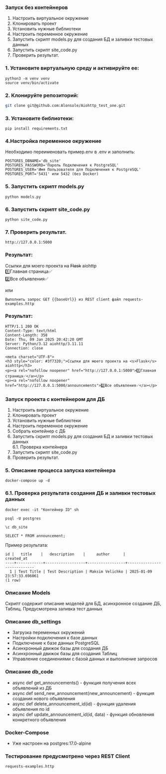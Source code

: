 ### Запуск без контейнеров
1. Настроить виртуальное окружение 
2. Клонировать проект
3. Установить нужные библиотеки
4. Настроить переменное окружение
5. Запустить скрипт models.py для создания БД и заливки тестовых данных
6. Запустить скрипт site_code.py
7. Проверить результат.  


### 1. Установите виртуальную среду и активируйте ее:
```
python3 -m venv venv
source venv/bin/activate
```
### 2. Клонируйте репозиторий:
```Bash
git clone git@github.com:Alonsole/Aiohttp_test_one.git
```
### 3. Установите библиотеки:
```
pip install requirements.txt
```
### 4.Настройка переменное окружение
Необходимо переименовать пример.env в .env и заполнить:
```
POSTGRES_DBNAME='db_site'
POSTGRES_PASSWORD='Пароль Подключения к PostgreSQL'
POSTGRES_USER='Имя Пользователя для Подключения к PostgreSQL'
POSTGRES_PORT='5431' или 5432 (без Docker)
```
### 5. Запустить скрипт models.py
```
python models.py
```
### 6. Запустить скрипт site_code.py
```
python site_code.py
```
### 7. Проверить результат.  
```
http://127.0.0.1:5000
```
### Результат:

Ссылки для моего проекта на ~~Flask~~ aiohttp  
1️⃣Главная страница✅  
2️⃣Все объявления✅  

или
```
Выполнить запрос GET {{baseUrl}} из REST client файл requests-examples.http
```
### Результат:
```
HTTP/1.1 200 OK
Content-Type: text/html
Content-Length: 358
Date: Thu, 09 Jan 2025 20:42:20 GMT
Server: Python/3.12 aiohttp/3.11.11
Connection: close

<meta charset="UTF-8">
<h3 style="color: #3f7320;">Ссылки для моего проекта на <s>Flask</s> aiohttp</h3>
<p><a rel="nofollow noopener" href="http://127.0.0.1:5000">1️⃣Главная страница✅</a></p>
<p><a rel="nofollow noopener" href="http://127.0.0.1:5000/announcements">2️⃣Все объявления✅</a></p>
```
### Запуск проекта с контейнером для ДБ
1. Настроить виртуальное окружение 
2. Клонировать проект
3. Установить нужные библиотеки
4. Настроить переменное окружение
5. Собрать контейнер с ДБ
6. Запустить скрипт models.py для создания БД и заливки тестовых данных  
6.1. Проверка контейнера
7. Запустить скрипт site_code.py
8. Проверить результат.  

### 5. Описание процесса запуска контейнера 
```
docker-compose up -d
```
### 6.1. Проверка результата создания ДБ и заливки тестовых данных
```
docker exec -it "Контейнер ID" sh
```
```
psql -U postgres
``` 
``` 
\c db_site
```
```
SELECT * FROM announcement;
```
Пример результата: 
```
id |   title    |   description    |     author      |         created_at
----+------------+------------------+-----------------+----------------------------
  1 | Test Title | Test Description | Maksim Velichko | 2025-01-09 23:57:33.696061
(1 row)
```

### Описание Models
Скрипт содержит описание моделей для БД, асинхронное создание ДБ, Таблиц. Предусмотрена заливка тест данных
### Описание db_settings
- Загрузка переменных окружений
- Настройки подключения к базе данных
- Подключение к базе данных PostgreSQL
- Асинхронный движок базы для создания ДБ
- Асинхронный движок базы для создания Таблиц
- Управление соединениями с базой данных и выполнение запросов
### Описание db_code
- async def get_announcements() - функция получения всех объявлений из ДБ
- async def send_new_announcement(new_announcement) - функция создания нового объявления
- async def delete_announcement_id(id) - функция удаления объявления по id
- async def update_announcement_id(id, data) - функция обновления конкретного объявления

### Docker-Compose
- Уже настроен на postgres:17.0-alpine

### Тестирование предусмотрено через REST Client
```
requests-examples.http
```



